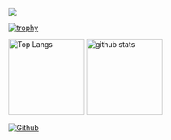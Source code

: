 


![](https://github-profile-summary-cards.vercel.app/api/cards/profile-details?username=c0ridrew&theme=2077)


[![trophy](https://github-profile-trophy.vercel.app/?username=c0ridrew&theme=onedark)](https://github-profile-trophy.vercel.app/?username=c0ridrew&theme=tokyonight)

<img alt="Top Langs" height="150px" src="https://github-readme-stats.vercel.app/api/top-langs/?username=c0ridrew&layout=compact&count_private=true&show_icons=true&theme=tokyonight" />

<img alt="github stats" height="150px" src="https://github-readme-stats.vercel.app/api?username=c0ridrew&count_private=true&show_icons=true&show_icons=true&theme=tokyonight" />

[![Github](https://img.shields.io/badge/--FFFFFF?style=social&logo=github&label=Follow%20xxxxxxxxxx)](https://github.com/c0ridrew)


